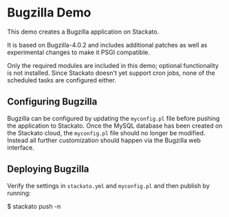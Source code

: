 # Bugzilla Demo

This demo creates a Bugzilla application on Stackato.

It is based on Bugzilla-4.0.2 and includes additional patches as well
as experimental changes to make it PSGI compatible.

Only the required modules are included in this demo; optional
functionality is not installed.  Since Stackato doesn't yet support
cron jobs, none of the scheduled tasks are configured either.

## Configuring Bugzilla

Bugzilla can be configured by updating the `myconfig.pl` file before
pushing the application to Stackato.  Once the MySQL database has been
created on the Stackato cloud, the `myconfig.pl` file should no longer
be modified.  Instead all further customization should happen via the
Bugzilla web interface.

## Deploying Bugzilla

Verify the settings in `stackato.yml` and `myconfig.pl` and then publish
by running:

  $ stackato push -n
